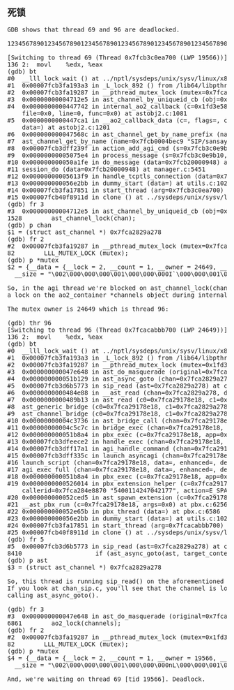 
死锁
--------------------------------------------------
<pre>
GDB shows that thread 69 and 96 are deadlocked.

12345678901234567890123456789012345678901234567890123456789012345678901234567890

[Switching to thread 69 (Thread 0x7fcb3c0ea700 (LWP 19566))]#0  __lll_lock_wait () at ../nptl/sysdeps/unix/sysv/linux/x86_64/lowlevellock.S:136
136	2:	movl	%edx, %eax
(gdb) bt
#0  __lll_lock_wait () at ../nptl/sysdeps/unix/sysv/linux/x86_64/lowlevellock.S:136
#1  0x00007fcb3fa193a3 in _L_lock_892 () from /lib64/libpthread-2.12.so
#2  0x00007fcb3fa19287 in __pthread_mutex_lock (mutex=0x7fca2829a220) at pthread_mutex_lock.c:82
#3  0x00000000004712e5 in ast_channel_by_uniqueid_cb (obj=0x7fca2829a278, arg=0x7fcb0004bec9, data=<value optimized out>, flags=<value optimized out>) at channel.c:1528
#4  0x0000000000447742 in internal_ao2_callback (c=0x1fd3e58, flags=0, cb_fn=<value optimized out>, arg=0x7fcb0004bec9, data=0x7fcb3c0e8d98, type=WITH_DATA, tag=0x0, 
    file=0x0, line=0, func=0x0) at astobj2.c:1081
#5  0x0000000000447ca1 in __ao2_callback_data (c=<value optimized out>, flags=<value optimized out>, cb_fn=<value optimized out>, arg=<value optimized out>, 
    data=<value optimized out>) at astobj2.c:1201
#6  0x000000000047568c in ast_channel_get_by_name_prefix (name=0x7fcb0004bec9 "SIP/sansay-sd-0000301a") at channel.c:1638
#7  ast_channel_get_by_name (name=0x7fcb0004bec9 "SIP/sansay-sd-0000301a") at channel.c:1643
#8  0x00007fcb3dff239f in action_add_agi_cmd (s=0x7fcb3c0e9b10, m=0x7fcb3c0e9260) at res_agi.c:1172
#9  0x00000000005075e4 in process_message (s=0x7fcb3c0e9b10, m=0x7fcb3c0e9260) at manager.c:5123
#10 0x000000000050a1fe in do_message (data=0x7fcb20000948) at manager.c:5336
#11 session_do (data=0x7fcb20000948) at manager.c:5451
#12 0x00000000005613f9 in handle_tcptls_connection (data=0x7fcb20000948) at tcptls.c:272
#13 0x000000000056e2bb in dummy_start (data=<value optimized out>) at utils.c:1028
#14 0x00007fcb3fa17851 in start_thread (arg=0x7fcb3c0ea700) at pthread_create.c:301
#15 0x00007fcb40f8911d in clone () at ../sysdeps/unix/sysv/linux/x86_64/clone.S:115
(gdb) fr 3
#3  0x00000000004712e5 in ast_channel_by_uniqueid_cb (obj=0x7fca2829a278, arg=0x7fcb0004bec9, data=<value optimized out>, flags=<value optimized out>) at channel.c:1528
1528		ast_channel_lock(chan);
(gdb) p chan
$1 = (struct ast_channel *) 0x7fca2829a278
(gdb) fr 2
#2  0x00007fcb3fa19287 in __pthread_mutex_lock (mutex=0x7fca2829a220) at pthread_mutex_lock.c:82
82	      LLL_MUTEX_LOCK (mutex);
(gdb) p *mutex
$2 = {__data = {__lock = 2, __count = 1, __owner = 24649, __nusers = 1, __kind = 1, __spins = 0, __list = {__prev = 0x0, __next = 0x0}}, 
  __size = "\002\000\000\000\001\000\000\000I`\000\000\001\000\000\000\001", '\000' <repeats 22 times>, __align = 4294967298}

So, in the agi thread we're blocked on ast_channel_lock(chan) while holding
a lock on the ao2_container *channels object during internal_ao2_callback().

The mutex owner is 24649 which is thread 96:

(gdb) thr 96
[Switching to thread 96 (Thread 0x7fcacabbb700 (LWP 24649))]#0  __lll_lock_wait () at ../nptl/sysdeps/unix/sysv/linux/x86_64/lowlevellock.S:136
136	2:	movl	%edx, %eax
(gdb) bt
#0  __lll_lock_wait () at ../nptl/sysdeps/unix/sysv/linux/x86_64/lowlevellock.S:136
#1  0x00007fcb3fa193a3 in _L_lock_892 () from /lib64/libpthread-2.12.so
#2  0x00007fcb3fa19287 in __pthread_mutex_lock (mutex=0x1fd3e00) at pthread_mutex_lock.c:82
#3  0x000000000047e648 in ast_do_masquerade (original=0x7fca2840b9d8) at channel.c:6861
#4  0x000000000051b129 in ast_async_goto (chan=0x7fca2829a278, context=0x7fca2829b0c8 "ivr", exten=0x7fcb3d72b0de "fax", priority=1) at pbx.c:9517
#5  0x00007fcb3d6b5773 in sip_read (ast=0x7fca2829a278) at chan_sip.c:8410
#6  0x0000000000484e88 in __ast_read (chan=0x7fca2829a278, dropaudio=0) at channel.c:4016
#7  0x0000000000489b13 in ast_read (c0=0x7fca29178e18, c1=0x7fca2829a278, config=0x7fcacabb4b90, fo=0x7fcacabb4ac8, rc=0x7fcacabb4ac0) at channel.c:4370
#8  ast_generic_bridge (c0=0x7fca29178e18, c1=0x7fca2829a278, config=0x7fcacabb4b90, fo=0x7fcacabb4ac8, rc=0x7fcacabb4ac0) at channel.c:7563
#9  ast_channel_bridge (c0=0x7fca29178e18, c1=0x7fca2829a278, config=0x7fcacabb4b90, fo=0x7fcacabb4ac8, rc=0x7fcacabb4ac0) at channel.c:8023
#10 0x00000000004c3736 in ast_bridge_call (chan=0x7fca29178e18, peer=0x7fca2829a278, config=0x7fcacabb4b90) at features.c:4464
#11 0x00000000004c5c7c in bridge_exec (chan=0x7fca29178e18, data=<value optimized out>) at features.c:8301
#12 0x000000000051b8a4 in pbx_exec (c=0x7fca29178e18, app=0x2029580, data=0x7fcb0001408c "SIP/sansay-sd-00003082,kK") at pbx.c:1589
#13 0x00007fcb3dfeece2 in handle_exec (chan=0x7fca29178e18, agi=0x7fcacabb64c0, argc=3, argv=0x7fcacabb4e60) at res_agi.c:2521
#14 0x00007fcb3dff17a1 in agi_handle_command (chan=0x7fca29178e18, agi=0x7fcacabb64c0, buf=0x7fcb00014080 "EXEC", dead=0) at res_agi.c:3418
#15 0x00007fcb3dff335c in launch_asyncagi (chan=0x7fca29178e18, data=<value optimized out>, enhanced=<value optimized out>, dead=0) at res_agi.c:1329
#16 launch_script (chan=0x7fca29178e18, data=<value optimized out>, enhanced=<value optimized out>, dead=0) at res_agi.c:1631
#17 agi_exec_full (chan=0x7fca29178e18, data=<value optimized out>, enhanced=<value optimized out>, dead=0) at res_agi.c:3899
#18 0x000000000051b8a4 in pbx_exec (c=0x7fca29178e18, app=0x2008cf0, data=0x7fcacabb8680 "agi:async") at pbx.c:1589
#19 0x0000000000526014 in pbx_extension_helper (c=0x7fca29178e18, con=0x0, context=<value optimized out>, exten=<value optimized out>, priority=3, label=0x0, 
    callerid=0x7fca284e8870 "5400114247042177", action=E_SPAWN, found=0x7fcacabbacfc, combined_find_spawn=1) at pbx.c:4665
#20 0x000000000052ced5 in ast_spawn_extension (c=0x7fca29178e18, args=0x0) at pbx.c:5781
#21 __ast_pbx_run (c=0x7fca29178e18, args=0x0) at pbx.c:6256
#22 0x000000000052e65b in pbx_thread (data=<value optimized out>) at pbx.c:6586
#23 0x000000000056e2bb in dummy_start (data=<value optimized out>) at utils.c:1028
#24 0x00007fcb3fa17851 in start_thread (arg=0x7fcacabbb700) at pthread_create.c:301
#25 0x00007fcb40f8911d in clone () at ../sysdeps/unix/sysv/linux/x86_64/clone.S:115
(gdb) fr 5
#5  0x00007fcb3d6b5773 in sip_read (ast=0x7fca2829a278) at chan_sip.c:8410
8410					if (ast_async_goto(ast, target_context, "fax", 1)) {
(gdb) p ast
$3 = (struct ast_channel *) 0x7fca2829a278

So, this thread is running sip_read() on the aforementioned locked channel.
If you look at chan_sip.c, you'll see that the channel is locked before
calling ast_async_goto().

(gdb) fr 3
#3  0x000000000047e648 in ast_do_masquerade (original=0x7fca2840b9d8) at channel.c:6861
6861		ao2_lock(channels);
(gdb) fr 2
#2  0x00007fcb3fa19287 in __pthread_mutex_lock (mutex=0x1fd3e00) at pthread_mutex_lock.c:82
82	      LLL_MUTEX_LOCK (mutex);
(gdb) p *mutex
$4 = {__data = {__lock = 2, __count = 1, __owner = 19566, __nusers = 1, __kind = 1, __spins = 0, __list = {__prev = 0x0, __next = 0x0}}, 
  __size = "\002\000\000\000\001\000\000\000nL\000\000\001\000\000\000\001", '\000' <repeats 22 times>, __align = 4294967298}

And, we're waiting on thread 69 [tid 19566]. Deadlock.
</pre>
